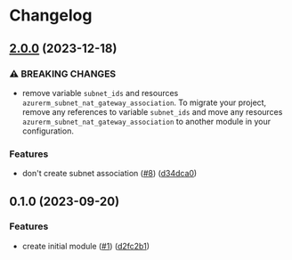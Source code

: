 # Changelog

## [2.0.0](https://github.com/equinor/terraform-azurerm-nat/compare/v1.0.0...v2.0.0) (2023-12-18)


### ⚠ BREAKING CHANGES

* remove variable `subnet_ids` and resources `azurerm_subnet_nat_gateway_association`. To migrate your project, remove any references to variable `subnet_ids` and move any resources `azurerm_subnet_nat_gateway_association` to another module in your configuration.

### Features

* don't create subnet association ([#8](https://github.com/equinor/terraform-azurerm-nat/issues/8)) ([d34dca0](https://github.com/equinor/terraform-azurerm-nat/commit/d34dca084a2cec03ff2a484e365e14005c8f74eb))

## 0.1.0 (2023-09-20)


### Features

* create initial module ([#1](https://github.com/equinor/terraform-azurerm-nat/issues/1)) ([d2fc2b1](https://github.com/equinor/terraform-azurerm-nat/commit/d2fc2b17bb5cd35b045ed77abbbb56c15f36a27c))
